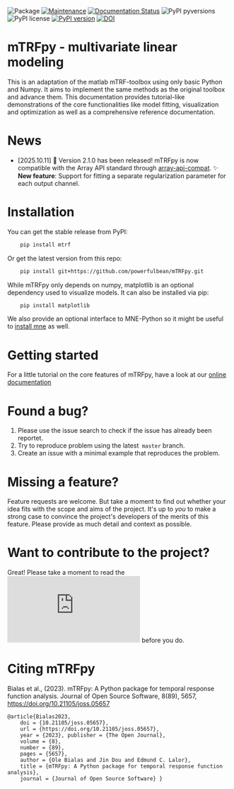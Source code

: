 ![Package](https://github.com/powerfulbean/mTRFpy/workflows/Python%20package/badge.svg)
[![Maintenance](https://img.shields.io/badge/Maintained%3F-yes-brightgreen.svg)](https://github.com/powefulbean/mTRFpy/graphs/commit-activity)
[![Documentation Status](https://readthedocs.org/projects/mtrfpy/badge/?version=latest)](https://mtrfpy.readthedocs.io/en/latest/?badge=latest)
![PyPI pyversions](https://img.shields.io/badge/python-%3E%3D3.9-blue)
![PyPI license](https://img.shields.io/badge/license-MIT-brightgreen)
[![PyPI version](https://badge.fury.io/py/mtrf.svg)](https://badge.fury.io/py/mtrf)
[![DOI](https://joss.theoj.org/papers/10.21105/joss.05657/status.svg)](https://doi.org/10.21105/joss.05657)
# mTRFpy - multivariate linear modeling

This is an adaptation of the matlab mTRF-toolbox using only basic Python and Numpy.
It aims to implement the same methods as the original toolbox and advance them.
This documentation provides tutorial-like demonstrations of the core functionalities like model fitting, visualization and optimization as well as a comprehensive reference documentation.

# News
- [2025.10.11] 🚀 Version 2.1.0 has been released! mTRFpy is now compatible with the Array API standard through [array-api-compat](https://github.com/data-apis/array-api-compat). ✨ **New feature**: Support for fitting a separate regularization parameter for each output channel.

# Installation

You can get the stable release from PyPI:
```sh
    pip install mtrf 
```
    
Or get the latest version from this repo:
```sh
    pip install git+https://github.com/powerfulbean/mTRFpy.git
```

While mTRFpy only depends on numpy, matplotlib is an optional dependency used to
visualize models. It can also be installed via pip:

```sh
    pip install matplotlib
```

We also provide an optional interface to MNE-Python so it might be useful to [install mne](https://mne.tools/stable/install/manual_install.html) as well.

# Getting started

For a little tutorial on the core features of mTRFpy, have a look at our [online documentation](https://mtrfpy.readthedocs.io)
# Found a bug?

1. Please use the issue search to check if the issue has already been reportet.
2. Try to reproduce problem using the latest` master` branch.
3. Create an issue with a minimal example that reproduces the problem.

# Missing a feature?

Feature requests are welcome. But take a moment to find out whether your idea
fits with the scope and aims of the project. It's up to *you* to make a strong
case to convince the project's developers of the merits of this feature. Please
provide as much detail and context as possible.

# Want to contribute to the project?

Great! Please take a moment to read the ![contribution guidelines](https://github.com/powerfulbean/mTRFpy/blob/master/CONTRIBUTING.md) before you do.

# Citing mTRFpy
Bialas et al., (2023). mTRFpy: A Python package for temporal response function analysis. Journal of Open Source Software, 8(89), 5657, https://doi.org/10.21105/joss.05657
```
@article{Bialas2023,
    doi = {10.21105/joss.05657},
    url = {https://doi.org/10.21105/joss.05657},
    year = {2023}, publisher = {The Open Journal},
    volume = {8},
    number = {89},
    pages = {5657},
    author = {Ole Bialas and Jin Dou and Edmund C. Lalor},
    title = {mTRFpy: A Python package for temporal response function analysis},
    journal = {Journal of Open Source Software} } 
```



